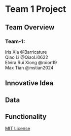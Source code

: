 # Team 1 Project

## Team Overview
### Team-1:
Iris Xia @Barricature\
Qiao Li @QiaoLi0622\
Elvira Rui Xiong @rxion19\
Max Tian @mstian2024

## Innovative Idea

## Data

## Functionality

[MIT License](https://opensource.org/licenses/MIT)
